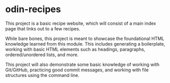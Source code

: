 # odin-recipes
This project is a basic recipe website, which will consist of a main index page that links out to a few recipes.

While bare bones, this project is meant to showcase the foundational HTML knowledge learned from this module. This includes generating a boilerplate, working with basic HTML elements such as headings, paragraphs, ordered/unordered lists, and more. 

This project will also demonstrate some basic knowledge of working with Git/GitHub, practicing good commit messages, and working with file structures using the command line.